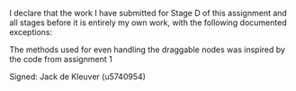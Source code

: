 I declare that the work I have submitted for Stage D of this assignment and all stages before it is entirely my own work, with the following documented exceptions:

The methods used for even handling the draggable nodes was inspired by the code from assignment 1

Signed: Jack de Kleuver (u5740954)